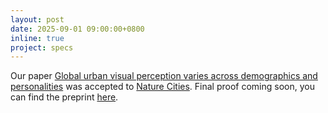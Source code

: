 ```yaml
---
layout: post
date: 2025-09-01 09:00:00+0800
inline: true
project: specs
---
```


Our paper [Global urban visual perception varies across demographics and personalities](https://arxiv.org/abs/2505.12758) was accepted to [Nature Cities](https://www.nature.com/natcities/). Final proof coming soon, you can find the preprint [here](https://arxiv.org/abs/2505.12758).

